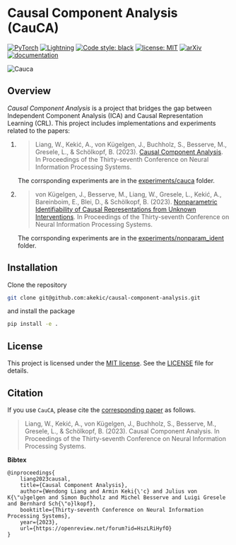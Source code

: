 # Causal Component Analysis (CauCA)
[![PyTorch](https://img.shields.io/badge/-PyTorch-EE4C2C?logo=pytorch&logoColor=white)](https://pytorch.org/)
[![Lightning](https://img.shields.io/badge/-Lightning-792ee5?logo=lightning&logoColor=white)](https://lightning.ai/)
[![Code style: black](https://img.shields.io/badge/code%20style-black-000000.svg)](https://github.com/psf/black)
[![license: MIT](https://img.shields.io/badge/license-MIT-yellow.svg)](https://opensource.org/licenses/MIT)
[![arXiv](https://img.shields.io/badge/arXiv-2305.17225-00ff00.svg)](https://arxiv.org/abs/2305.17225)
[![documentation](https://github.com/akekic/causal-component-analysis/actions/workflows/mkdocs.yaml/badge.svg)](https://akekic.github.io/causal-component-analysis/)


![Cauca](https://raw.githubusercontent.com/akekic/causal-component-analysis/master/cauca.png)
## Overview
_Causal Component Analysis_ is a project that bridges the gap between Independent Component Analysis (ICA) and Causal Representation Learning (CRL).
This project includes implementations and experiments related to the papers:
1.  > Liang, W., Kekić, A., von Kügelgen, J., Buchholz, S., Besserve, M., Gresele, L., & Schölkopf, B. (2023).
    [Causal Component Analysis](https://openreview.net/forum?id=HszLRiHyfO).
    In Proceedings of the Thirty-seventh Conference on Neural Information Processing Systems.
    
    The corrsponding experiments are in the [experiments/cauca](experiments/cauca/README.md) folder.

2.  > von Kügelgen, J., Besserve, M., Liang, W., Gresele, L., Kekić, A., Bareinboim, E., Blei, D., & Schölkopf, B. (2023).
    [Nonparametric Identifiability of Causal Representations from Unknown Interventions](https://openreview.net/forum?id=V87gZeSOL4).
    In Proceedings of the Thirty-seventh Conference on Neural Information Processing Systems.
    
    The corrsponding experiments are in the [experiments/nonparam_ident](https://raw.githubusercontent.com/akekic/causal-component-analysis/master/experiments/nonparam_ident/README.md) folder.
## Installation
Clone the repository
```bash
git clone git@github.com:akekic/causal-component-analysis.git
```
and install the package
```bash
pip install -e .
```




## License
This project is licensed under the [MIT license](https://opensource.org/licenses/MIT). See the [LICENSE](https://raw.githubusercontent.com/akekic/causal-component-analysis/master/LICENSE) file for details.

## Citation

If you use `CauCA`, please cite the 
[corresponding paper](https://openreview.net/forum?id=HszLRiHyfO) as follows.

> Liang, W., Kekić, A., von Kügelgen, J., Buchholz, S., Besserve, M., Gresele, L., & Schölkopf, B. (2023).
> Causal Component Analysis. 
> In Proceedings of the Thirty-seventh Conference on Neural Information Processing Systems.

**Bibtex**

```
@inproceedings{
    liang2023causal,
    title={Causal Component Analysis},
    author={Wendong Liang and Armin Keki{\'c} and Julius von K{\"u}gelgen and Simon Buchholz and Michel Besserve and Luigi Gresele and Bernhard Sch{\"o}lkopf},
    booktitle={Thirty-seventh Conference on Neural Information Processing Systems},
    year={2023},
    url={https://openreview.net/forum?id=HszLRiHyfO}
}
```
